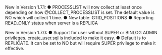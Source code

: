 New in Version 1.7.1:
 ● PROCESSLIST will now collect at least once depending on how @COLLECT_PROCESSLIST is set. The default value is NO which will collect 1 time.
 ● New table: GTID_POSITIONS
 ● Reporting READ_ONLY status when server is a REPLICA  

New in Version 1.7.0:
 ● Support for user without SUPER or BINLOG ADMIN privileges. create_user.sql is included to make it easy.
 ● Default is to REPLICATE. It can be set to NO but will require SUPER privilege to make it effective.
